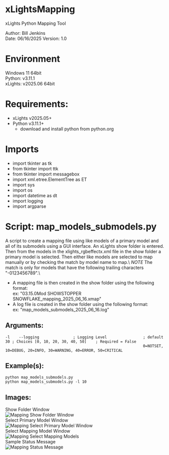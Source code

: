 # xLightsMapping
xLights Python Mapping Tool

Author: Bill Jenkins  
Date: 06/16/2025 
Version: 1.0

# Environment

Windows 11 64bit  
Python: v3.11.1  
xLights: v2025.06 64bit  

# Requirements:
- xLights v2025.05+
- Python v3.11.1+
  - download and install python from python.org

# Imports
- import tkinter as tk
- from tkinter import ttk
- from tkinter import messagebox
- import xml.etree.ElementTree as ET
- import sys
- import os
- import datetime as dt
- import logging
- import argparse 

# Script: map_models_submodels.py
A script to create a mapping file using like models of a primary model and all of its submodels using a GUI interface.
An xLights show folder is entered. Then from the models in the xlights_rgbeffectx.xml file in the show folder a primary model is selected.
Then either like models are selected to map manually or by checking the match by model name to map.\ 
*NOTE* The match is only for models that have the following trailing characters "-0123456789".\
- A mapping file is then created in the show folder using the following format:\
ex: "03.15.0Mod SHOWSTOPPER SNOWFLAKE_mapping_2025_06_16.xmap"
- A log file is created in the show folder using the following format:\
ex: "map_models_submodels_2025_06_16.log"


## Arguments:
    -l    --logging               ; Logging Level                ; default 30 ; Choices [0, 10, 20, 30, 40, 50]    ; Required = False
                                                                 0=NOTSET, 10=DEBUG, 20=INFO, 30=WARNING, 40=ERROR, 50=CRITICAL
## Example(s):
    python map_models_submodels.py
    python map_models_submodels.py -l 10

## Images:
Show Folder Window\
![Mapping Show Folder Window](https://github.com/user-attachments/assets/32196fde-0803-4406-958c-efd51fade528)\
Select Primary Model Window\
![Mapping Select Primary Model Window](https://github.com/user-attachments/assets/35df5fd0-d568-407f-a37f-b32cc51724c4)\
Select Mapping Model Window\
![Mapping Select Mapping Models](https://github.com/user-attachments/assets/e28757af-b07d-4964-be35-4a426f08b15b)\
Sample Status Message\
![Mapping Status Message](https://github.com/user-attachments/assets/7ba0c1f4-3133-42de-b402-e24788e16fee)



